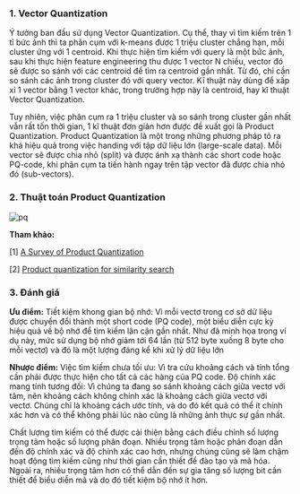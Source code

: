 ### 1. Vector Quantization
Ý tưởng ban đầu sử dụng Vector Quantization. Cụ thể, thay vì tìm kiếm trên 1 tỉ bức ảnh thì ta phân cụm với k-means được 1 triệu cluster chẳng hạn, mỗi cluster ứng với 1 centroid. Khi thực hiện tìm kiếm với query là một bức ảnh, sau khi thực hiện feature engineering thu được 1 vector N chiều, vector đó sẽ được so sánh với các centroid để tìm ra centroid gần nhất. Từ đó, chỉ cần so sánh các ảnh trong cluster đó với query vector. Kĩ thuật này dùng để xấp xỉ 1 vector bằng 1 vector khác, trong trường hợp này là centroid, hay kĩ thuật Vector Quantization. 

Tuy nhiên, việc phân cụm ra 1 triệu cluster và so sánh trong cluster gần nhất vẫn rất tốn thời gian, 1 kĩ thuật đơn giản hơn được đề xuất gọi là Product Quantization. Product Quantization là một trong những phương pháp tỏ ra khá hiệu quả trong việc handing với tập dữ liệu lớn (large-scale data). Mỗi vector sẽ được chia nhỏ (split) và được ánh xạ thành các short code hoặc PQ-code, khi phân cụm ta tiến hành ngay trên tập vector đã được chia nhỏ đó (sub-vectors).

### 2. Thuật toán Product Quantization

![pq](https://user-images.githubusercontent.com/85627308/204690397-76b29d38-16f6-4f21-b835-d15a5e465eac.png)

**Tham khảo:**

[1] [A Survey of Product Quantization](https://www.jstage.jst.go.jp/article/mta/6/1/6_2/_pdf/)

[2] [Product quantization for similarity search](https://towardsdatascience.com/product-quantization-for-similarity-search-2f1f67c5fddd)


### 3. Đánh giá

**Ưu điểm:**
Tiết kiệm khong gian bộ nhớ: Vì mỗi vectơ trong cơ sở dữ liệu được chuyển đổi thành một short code (PQ code), một biểu diễn cực kỳ hiệu quả về bộ nhớ để tìm kiếm lân cận gần nhất. Như đã minh họa trong ví dụ này, mức sử dụng bộ nhớ giảm tới 64 lần (từ 512 byte xuống 8 byte cho mỗi vectơ) và đó là một lượng đáng kể khi xử lý dữ liệu lớn

**Nhược điểm:**
Việc tìm kiếm chưa tối ưu: Vì tra cứu khoảng cách và tính tổng cần phải được thực hiện cho tất cả các hàng của PQ code.
Độ chính xác mang tính tương đối: Vì chúng ta đang so sánh khoảng cách giữa vectơ với tâm, nên khoảng cách không chính xác là khoảng cách giữa vectơ với vectơ. Chúng chỉ là khoảng cách ước tính, và do đó kết quả có thể ít chính xác hơn và có thể không phải lúc nào cũng là những ảnh thực sự gần nhất.


Chất lượng tìm kiếm có thể được cải thiện bằng cách điều chỉnh số lượng trọng tâm hoặc số lượng phân đoạn. Nhiều trọng tâm hoặc phân đoạn dẫn đến độ chính xác và độ chính xác cao hơn, nhưng chúng cũng sẽ làm chậm hoạt động tìm kiếm cũng như thời gian cần thiết để đào tạo và mã hóa. Ngoài ra, nhiều trọng tâm hơn có thể dẫn đến sự gia tăng số lượng bit cần thiết để biểu diễn mã và do đó tiết kiệm bộ nhớ ít hơn.

